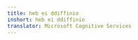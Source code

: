 ```yaml
---
title: heb ei ddiffinio
inshort: heb ei ddiffinio
translator: Microsoft Cognitive Services
---
```




